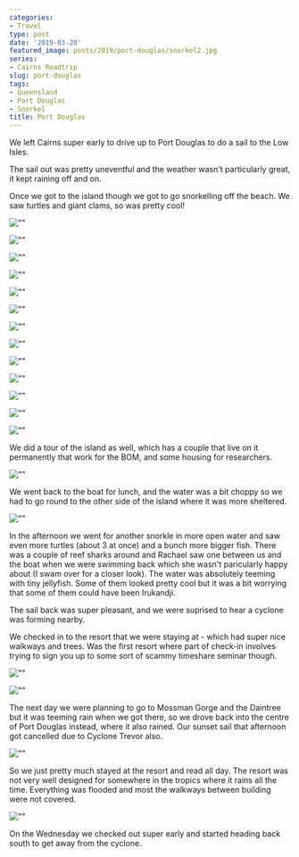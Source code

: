```yaml
---
categories:
- Travel
type: post
date: '2019-03-20'
featured_image: posts/2019/port-douglas/snorkel2.jpg
series:
- Cairns Roadtrip
slug: port-douglas
tags:
- Queensland
- Port Douglas
- Snorkel
title: Port Douglas
---
```


We left Cairns super early to drive up to Port Douglas to do a sail to the Low Isles.

The sail out was pretty uneventful and the weather wasn't particularly great, it kept raining off and on.

Once we got to the island though we got to go snorkelling off the beach. We saw turtles and giant clams, so was pretty cool!

![""](boat2.jpg "")

![""](snorkel1.jpg "")

![""](snorkel2.jpg "")

![""](snorkel3.jpg "")

![""](snorkel4.jpg "")

![""](snorkel5.jpg "")

![""](snorkel6.jpg "")

![""](snorkel7.jpg "")

![""](snorkel8.jpg "")

![""](snorkel9.jpg "")

![""](snorkel10.jpg "")

![""](snorkel11.jpg "")

![""](snorkel12.jpg "")

We did a tour of the island as well, which has a couple that live on it permanently that work for the BOM, and some housing for researchers.

![""](lighthouse.jpg "")

We went back to the boat for lunch, and the water was a bit choppy so we had to go round to the other side of the island where it was more sheltered.

![""](boat1.jpg "")

In the afternoon we went for another snorkle in more open water and saw even more turtles (about 3 at once) and a bunch more bigger fish.
There was a couple of reef sharks around and Rachael saw one between us and the boat when we were swimming back which she wasn't paricularly happy about (I swam over for a closer look). The water was absolutely teeming with tiny jellyfish. Some of them looked pretty cool but it was a bit worrying that some of them could have been Irukandji.  

The sail back was super pleasant, and we were suprised to hear a cyclone was forming nearby.

We checked in to the resort that we were staying at - which had super nice walkways and trees. Was the first resort where part of check-in involves trying to sign you up to some sort of scammy timeshare seminar though.

![""](resort1.jpg "")

![""](resort2.jpg "")

The next day we were planning to go to Mossman Gorge and the Daintree but it was teeming rain when we got there, so we drove back into the centre of Port Douglas instead, where it also rained. Our sunset sail that afternoon got cancelled due to Cyclone Trevor also.

![""](port-douglas.jpg "")

So we just pretty much stayed at the resort and read all day.
The resort was not very well designed for somewhere in the tropics where it rains all the time.
Everything was flooded and most the walkways between building were not covered.

![""](resort3.jpg "")

On the Wednesday we checked out super early and started heading back south to get away from the cyclone.